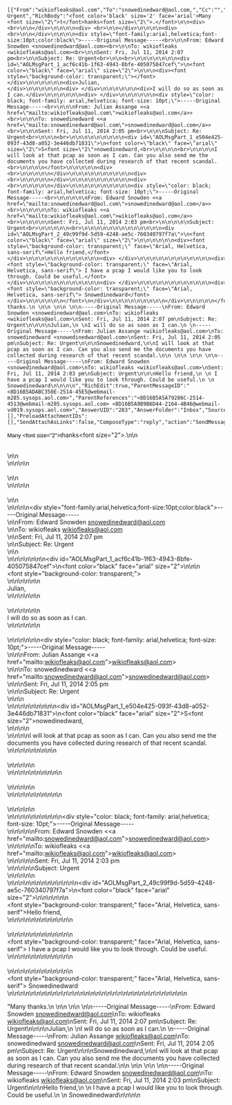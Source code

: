 ```
[{"From":"wikiofleaks@aol.com","To":"snowedinedward@aol.com,","Cc":"","Bcc":"","Subject":"Re: Urgent","RichBody":"<font color='black' size='2' face='arial'>Many <font size=\"2\">t</font>hanks<font size=\"2\">.</font>\n\n<div> <br>\n\n</div>\n\n\n\n<div> <br>\n\n</div>\n\n\n\n<div> <br>\n\n</div>\n\n\n\n<div style=\"font-family:arial,helvetica;font-size:10pt;color:black\">-----Original Message-----<br>\n\nFrom: Edward Snowden <snowedinedward@aol.com><br>\n\nTo: wikiofleaks <wikiofleaks@aol.com><br>\n\nSent: Fri, Jul 11, 2014 2:07 pm<br>\n\nSubject: Re: Urgent<br>\n\n<br>\n\n\n\n\n\n\n<div id=\"AOLMsgPart_1_acf6c41b-1f63-4943-8bfe-405075847cef\">\n<font color=\"black\" face=\"arial\" size=\"2\">\n\n\n<div><font style=\"background-color: transparent;\"></font></div>\n\n\n\n\n\n<div>Julian,</div>\n\n\n\n\n\n<div> </div>\n\n\n\n\n\n<div>I will do so as soon as I can.</div>\n\n\n\n\n\n<div> </div>\n\n\n\n\n\n<div style=\"color: black; font-family: arial,helvetica; font-size: 10pt;\">-----Original Message-----<br>\n\n\nFrom: Julian Assange <<a href=\"mailto:wikiofleaks@aol.com\">wikiofleaks@aol.com</a>><br>\n\n\nTo: snowedinedward <<a href=\"mailto:snowedinedward@aol.com\">snowedinedward@aol.com</a>><br>\n\n\nSent: Fri, Jul 11, 2014 2:05 pm<br>\n\n\nSubject: Re: Urgent<br>\n\n\n<br>\n\n\n\n\n\n\n\n\n<div id=\"AOLMsgPart_1_e504e425-093f-43d8-a052-3e446db71831\">\n<font color=\"black\" face=\"arial\" size=\"2\">S<font size=\"2\">nowedinedward,<br>\n\n\n\n<br>\n\n\n\nI will look at that pcap as soon as I can. Can you also send me the documents you have collected during research of that recent scandal.<br>\n\n\n\n</font>\n\n\n\n\n<div> <br>\n\n\n\n\n</div>\n\n\n\n\n\n\n\n\n\n<div> <br>\n\n\n\n\n</div>\n\n\n\n\n\n\n\n\n\n<div> <br>\n\n\n\n\n</div>\n\n\n\n\n\n\n\n\n\n<div style=\"color: black; font-family: arial,helvetica; font-size: 10pt;\">-----Original Message-----<br>\n\n\n\n\nFrom: Edward Snowden <<a href=\"mailto:snowedinedward@aol.com\">snowedinedward@aol.com</a>><br>\n\n\n\n\nTo: wikiofleaks <<a href=\"mailto:wikiofleaks@aol.com\">wikiofleaks@aol.com</a>><br>\n\n\n\n\nSent: Fri, Jul 11, 2014 2:03 pm<br>\n\n\n\n\nSubject: Urgent<br>\n\n\n\n\n<br>\n\n\n\n\n\n\n\n\n\n\n\n\n<div id=\"AOLMsgPart_2_49c99f9d-5d59-4248-ae5c-760340797f7a\">\n<font color=\"black\" face=\"arial\" size=\"2\">\n\n\n\n\n\n<div><font style=\"background-color: transparent;\" face=\"Arial, Helvetica, sans-serif\">Hello friend,</font></div>\n\n\n\n\n\n\n\n\n\n\n\n<div> </div>\n\n\n\n\n\n\n\n\n\n\n\n<div><font style=\"background-color: transparent;\" face=\"Arial, Helvetica, sans-serif\"> I have a pcap I would like you to look through. Could be useful.</font></div>\n\n\n\n\n\n\n\n\n\n\n\n<div> </div>\n\n\n\n\n\n\n\n\n\n\n\n<div><font style=\"background-color: transparent;\" face=\"Arial, Helvetica, sans-serif\"> Snowedinedward</font></div>\n\n\n\n\n\n</font>\n</div>\n\n\n\n\n\n\n\n\n</div>\n\n\n\n\n</font>\n</div>\n\n\n\n\n\n\n</div>\n\n\n</font>\n</div>\n\n\n\n\n\n</div>\n\n</font>","PlainBody":"Many thanks.\n \n\n \n\n \n\n-----Original Message-----\nFrom: Edward Snowden <snowedinedward@aol.com>\nTo: wikiofleaks <wikiofleaks@aol.com>\nSent: Fri, Jul 11, 2014 2:07 pm\nSubject: Re: Urgent\n\n\n\nJulian,\n \nI will do so as soon as I can.\n \n-----Original Message-----\nFrom: Julian Assange <wikiofleaks@aol.com>\nTo: snowedinedward <snowedinedward@aol.com>\nSent: Fri, Jul 11, 2014 2:05 pm\nSubject: Re: Urgent\n\n\nSnowedinedward,\n\nI will look at that pcap as soon as I can. Can you also send me the documents you have collected during research of that recent scandal.\n\n \n\n \n\n \n\n-----Original Message-----\nFrom: Edward Snowden <snowedinedward@aol.com>\nTo: wikiofleaks <wikiofleaks@aol.com>\nSent: Fri, Jul 11, 2014 2:03 pm\nSubject: Urgent\n\n\nHello friend,\n \n I have a pcap I would like you to look through. Could be useful.\n \n Snowedinedward\n\n\n\n","RichEdit":true,"ParentMessageID":"<8D16B5ADABC350E-2514-45E5@webmail-m285.sysops.aol.com>","ParentReferences":"<8D16B5A5A79286C-2514-4513@webmail-m285.sysops.aol.com> <8D16B5A9B9B6D44-2164-4B46@webmail-vd019.sysops.aol.com>","AnswerUID":"283","AnswerFolder":"Inbox","SourceMsgUID":"283","SourceMsgFolder":"Inbox","SourceAttachmentIDs":[],"PreloadAttachmentIDs":[],"SendAttachAsLinks":false,"ComposeType":"reply","action":"SendMessage"}]
```

<font color='black' size='2' face='arial'>Many <font size=\"2\">t</font>hanks<font size=\"2\">.</font>\n\n<div> <br>\n\n</div>\n\n\n\n<div> <br>\n\n</div>\n\n\n\n<div> <br>\n\n</div>\n\n\n\n<div style=\"font-family:arial,helvetica;font-size:10pt;color:black\">-----Original Message-----<br>\n\nFrom: Edward Snowden <snowedinedward@aol.com><br>\n\nTo: wikiofleaks <wikiofleaks@aol.com><br>\n\nSent: Fri, Jul 11, 2014 2:07 pm<br>\n\nSubject: Re: Urgent<br>\n\n<br>\n\n\n\n\n\n\n<div id=\"AOLMsgPart_1_acf6c41b-1f63-4943-8bfe-405075847cef\">\n<font color=\"black\" face=\"arial\" size=\"2\">\n\n\n<div><font style=\"background-color: transparent;\"></font></div>\n\n\n\n\n\n<div>Julian,</div>\n\n\n\n\n\n<div> </div>\n\n\n\n\n\n<div>I will do so as soon as I can.</div>\n\n\n\n\n\n<div> </div>\n\n\n\n\n\n<div style=\"color: black; font-family: arial,helvetica; font-size: 10pt;\">-----Original Message-----<br>\n\n\nFrom: Julian Assange <<a href=\"mailto:wikiofleaks@aol.com\">wikiofleaks@aol.com</a>><br>\n\n\nTo: snowedinedward <<a href=\"mailto:snowedinedward@aol.com\">snowedinedward@aol.com</a>><br>\n\n\nSent: Fri, Jul 11, 2014 2:05 pm<br>\n\n\nSubject: Re: Urgent<br>\n\n\n<br>\n\n\n\n\n\n\n\n\n<div id=\"AOLMsgPart_1_e504e425-093f-43d8-a052-3e446db71831\">\n<font color=\"black\" face=\"arial\" size=\"2\">S<font size=\"2\">nowedinedward,<br>\n\n\n\n<br>\n\n\n\nI will look at that pcap as soon as I can. Can you also send me the documents you have collected during research of that recent scandal.<br>\n\n\n\n</font>\n\n\n\n\n<div> <br>\n\n\n\n\n</div>\n\n\n\n\n\n\n\n\n\n<div> <br>\n\n\n\n\n</div>\n\n\n\n\n\n\n\n\n\n<div> <br>\n\n\n\n\n</div>\n\n\n\n\n\n\n\n\n\n<div style=\"color: black; font-family: arial,helvetica; font-size: 10pt;\">-----Original Message-----<br>\n\n\n\n\nFrom: Edward Snowden <<a href=\"mailto:snowedinedward@aol.com\">snowedinedward@aol.com</a>><br>\n\n\n\n\nTo: wikiofleaks <<a href=\"mailto:wikiofleaks@aol.com\">wikiofleaks@aol.com</a>><br>\n\n\n\n\nSent: Fri, Jul 11, 2014 2:03 pm<br>\n\n\n\n\nSubject: Urgent<br>\n\n\n\n\n<br>\n\n\n\n\n\n\n\n\n\n\n\n\n<div id=\"AOLMsgPart_2_49c99f9d-5d59-4248-ae5c-760340797f7a\">\n<font color=\"black\" face=\"arial\" size=\"2\">\n\n\n\n\n\n<div><font style=\"background-color: transparent;\" face=\"Arial, Helvetica, sans-serif\">Hello friend,</font></div>\n\n\n\n\n\n\n\n\n\n\n\n<div> </div>\n\n\n\n\n\n\n\n\n\n\n\n<div><font style=\"background-color: transparent;\" face=\"Arial, Helvetica, sans-serif\"> I have a pcap I would like you to look through. Could be useful.</font></div>\n\n\n\n\n\n\n\n\n\n\n\n<div> </div>\n\n\n\n\n\n\n\n\n\n\n\n<div><font style=\"background-color: transparent;\" face=\"Arial, Helvetica, sans-serif\"> Snowedinedward</font></div>\n\n\n\n\n\n</font>\n</div>\n\n\n\n\n\n\n\n\n</div>\n\n\n\n\n</font>\n</div>\n\n\n\n\n\n\n</div>\n\n\n</font>\n</div>

"Many thanks.\n \n\n \n\n \n\n-----Original Message-----\nFrom: Edward Snowden <snowedinedward@aol.com>\nTo: wikiofleaks <wikiofleaks@aol.com>\nSent: Fri, Jul 11, 2014 2:07 pm\nSubject: Re: Urgent\n\n\n\nJulian,\n \nI will do so as soon as I can.\n \n-----Original Message-----\nFrom: Julian Assange <wikiofleaks@aol.com>\nTo: snowedinedward <snowedinedward@aol.com>\nSent: Fri, Jul 11, 2014 2:05 pm\nSubject: Re: Urgent\n\n\nSnowedinedward,\n\nI will look at that pcap as soon as I can. Can you also send me the documents you have collected during research of that recent scandal.\n\n \n\n \n\n \n\n-----Original Message-----\nFrom: Edward Snowden <snowedinedward@aol.com>\nTo: wikiofleaks <wikiofleaks@aol.com>\nSent: Fri, Jul 11, 2014 2:03 pm\nSubject: Urgent\n\n\nHello friend,\n \n I have a pcap I would like you to look through. Could be useful.\n \n Snowedinedward\n\n\n\n